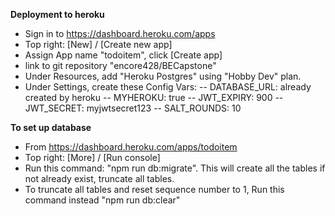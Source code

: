 **Deployment to heroku**

- Sign in to https://dashboard.heroku.com/apps
- Top right: [New] / [Create new app]
- Assign App name "todoitem", click [Create  app]
- link to git repository "encore428/BECapstone"
- Under Resources, add "Heroku Postgres" using "Hobby Dev" plan.
- Under Settings, create these Config Vars:
-- DATABASE_URL: already created by heroku
-- MYHEROKU: true
-- JWT_EXPIRY: 900
-- JWT_SECRET: myjwtsecret123
-- SALT_ROUNDS: 10

**To set up database**
- From https://dashboard.heroku.com/apps/todoitem
- Top right: [More] / [Run console]
- Run this command: "npm run db:migrate".  This will create all the tables if not already exist, truncate all tables.
- To truncate all tables and reset sequence number to 1, Run this command instead "npm run db:clear"

